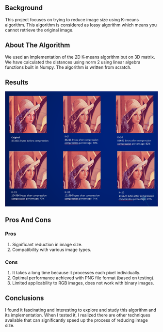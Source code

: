 ## Background
This project focuses on trying to reduce image size using K-means algorithm. 
This algorithm is considered as lossy algorithm which means you cannot retrieve the original image. 

## About The Algorithm
We used an implementation of the 2D K-means algorithm but on 3D matrix.  We have calculated the distances using norm 2 using linear algebra functions built in Numpy. 
The algorithm is written from scratch. 

## Results
![](results.png)

## Pros And Cons
### Pros
1. Significant reduction in image size.
2. Compatibility with various image types.

### Cons
1. It takes a long time because it processes each pixel individually.
2. Optimal performance achieved with PNG file format (based on testing).
3. Limited applicability to RGB images, does not work with binary images.

## Conclusions
I found it fascinating and interesting to explore and study this algorithm and its implementation. 
When I tested it, I realized there are other techniques available that can significantly speed up the process of reducing image size.
